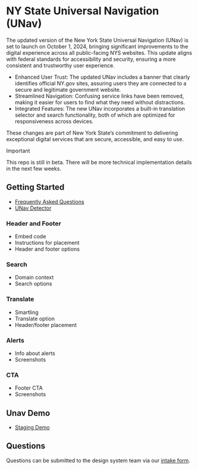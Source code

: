 # NY State Universal Navigation (UNav)

The updated version of the New York State Universal Navigation (UNav) is set to launch on October 1, 2024, bringing significant improvements to the digital experience across all public-facing NYS websites. This update aligns with federal standards for accessibility and security, ensuring a more consistent and trustworthy user experience.

- Enhanced User Trust: The updated UNav includes a banner that clearly identifies official NY.gov sites, assuring users they are connected to a secure and legitimate government website.
- Streamlined Navigation: Confusing service links have been removed, making it easier for users to find what they need without distractions.
- Integrated Features: The new UNav incorporates a built-in translation selector and search functionality, both of which are optimized for responsiveness across devices.

These changes are part of New York State’s commitment to delivering exceptional digital services that are secure, accessible, and easy to use.

> [!IMPORTANT]  
> This repo is still in beta. There will be more technical implementation details in the next few weeks.

## Getting Started

- [Frequently Asked Questions]()
- [UNav Detector]()

### Header and Footer

- Embed code
- Instructions for placement
- Header and footer options

### Search

- Domain context
- Search options

### Translate

- Smartling
- Translate option
- Header/footer placement

### Alerts

- Info about alerts
- Screenshots

### CTA

- Footer CTA
- Screenshots

## Unav Demo
  
- [Staging Demo](https://unav24-stage.pages.dev/unav/tests/stage)

## Questions

Questions can be submitted to the design system team via our [intake form](https://bit.ly/unav-intake).
